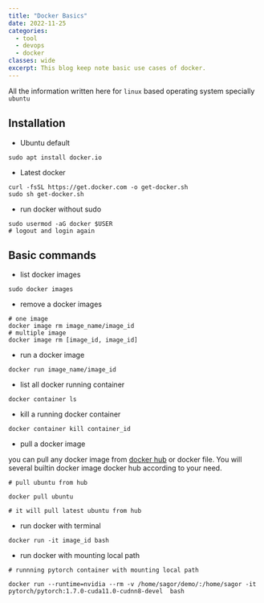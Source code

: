 ```yaml
---
title: "Docker Basics"
date: 2022-11-25
categories:
  - tool
  - devops
  - docker
classes: wide
excerpt: This blog keep note basic use cases of docker.
---
```


All the information written here for `linux` based operating system specially `ubuntu`

## Installation
- Ubuntu default

```
sudo apt install docker.io
```
- Latest docker

```
curl -fsSL https://get.docker.com -o get-docker.sh
sudo sh get-docker.sh
```

- run docker without sudo

```
sudo usermod -aG docker $USER
# logout and login again
```

## Basic commands
- list docker images

```
sudo docker images
```

- remove a docker images

```
# one image
docker image rm image_name/image_id
# multiple image
docker image rm [image_id, image_id]
```

- run a docker image

```
docker run image_name/image_id
```

- list all docker running container

```
docker container ls 
```

- kill a running docker container

```
docker container kill container_id
```

- pull a docker image

you can pull any docker image from [docker hub](https://hub.docker.com/) or docker file. You will several builtin docker image docker hub according to your need.

```
# pull ubuntu from hub

docker pull ubuntu

# it will pull latest ubuntu from hub
```

- run docker with terminal

```
docker run -it image_id bash
```

- run docker with mounting local path

```
# runnning pytorch container with mounting local path

docker run --runtime=nvidia --rm -v /home/sagor/demo/:/home/sagor -it pytorch/pytorch:1.7.0-cuda11.0-cudnn8-devel  bash
```
